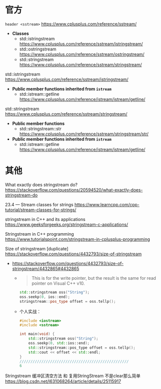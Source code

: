 
# 官方

`header <sstream>` https://www.cplusplus.com/reference/sstream/
- **Classes**
  * std::istringstream https://www.cplusplus.com/reference/sstream/istringstream/
  * std::ostringstream https://www.cplusplus.com/reference/sstream/ostringstream/
  * std::stringstream https://www.cplusplus.com/reference/sstream/stringstream/

std::istringstream https://www.cplusplus.com/reference/sstream/istringstream/
- **Public member functions inherited from `istream`**
  * std::istream::getline https://www.cplusplus.com/reference/istream/istream/getline/

std::stringstream https://www.cplusplus.com/reference/sstream/stringstream/
- **Public member functions**
  * std::stringstream::str https://www.cplusplus.com/reference/sstream/stringstream/str/
- **Public member functions inherited from `istream`**
  * std::istream::getline https://www.cplusplus.com/reference/istream/istream/getline/

# 其他

What exactly does stringstream do? https://stackoverflow.com/questions/20594520/what-exactly-does-stringstream-do

23.4 — Stream classes for strings https://www.learncpp.com/cpp-tutorial/stream-classes-for-strings/

stringstream in C++ and its applications https://www.geeksforgeeks.org/stringstream-c-applications/

Stringstream in C++ programming https://www.tutorialspoint.com/stringstream-in-cplusplus-programming

Size of stringstream [duplicate] https://stackoverflow.com/questions/4432793/size-of-stringstream
- https://stackoverflow.com/questions/4432793/size-of-stringstream/4432865#4432865
  * > This is for the write pointer, but the result is the same for read pointer on Visual C++ v10.
    ```cpp
    std::stringstream oss("String");
    oss.seekp(0, ios::end);
    stringstream::pos_type offset = oss.tellp();
    ```
  * 个人实战：
    ```cpp
    #include <iostream>
    #include <sstream>
    
    int main(void) {
        std::stringstream oss("String");
        oss.seekp(0, std::ios::end);
        std::stringstream::pos_type offset = oss.tellp();
        std::cout << offset << std::endl;
    }
    //////////////////////////////////////////////////
    6
    ```

Stringstream 缓冲区清空方法 和 复用StringStream 不是clear那么简单 https://blog.csdn.net/l631068264/article/details/25115917
